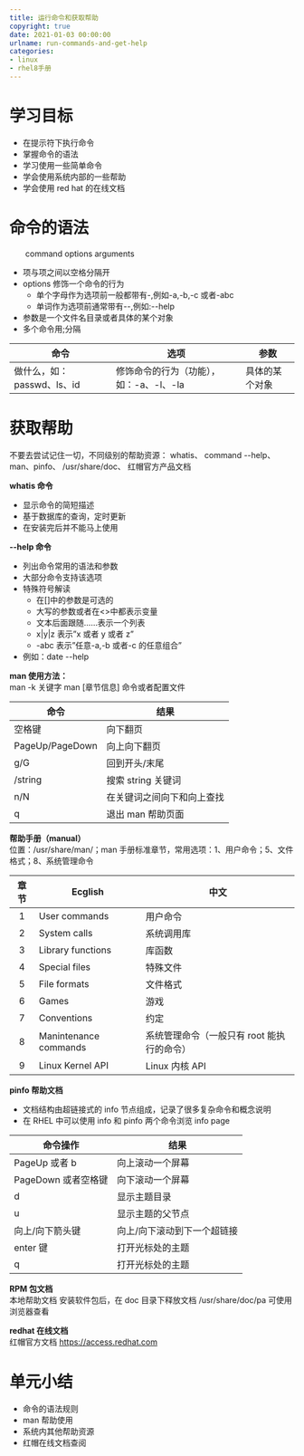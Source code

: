 ```yaml
---
title: 运行命令和获取帮助
copyright: true
date: 2021-01-03 00:00:00
urlname: run-commands-and-get-help
categories:
- linux
- rhel8手册
---
```

# 学习目标  
- 在提示符下执行命令
- 掌握命令的语法
- 学习使用一些简单命令
- 学会使用系统内部的一些帮助
- 学会使用 red hat 的在线文档

# 命令的语法  
  command options arguments   
- 项与项之间以空格分隔开
- options 修饰一个命令的行为
	- 单个字母作为选项前一般都带有-,例如-a,-b,-c 或者-abc
	- 单词作为选项前通常带有--,例如:--help
- 参数是一个文件名目录或者具体的某个对象
- 多个命令用;分隔 

| 命令      | 选项         | 参数            |
| -------------- | -------------- | --------------- |
| 做什么，如：passwd、ls、id | 修饰命令的行为（功能），如：-a、-l、-la | 具体的某个对象 |
<!-- more -->  

# 获取帮助  
不要去尝试记住一切，不同级别的帮助资源： whatis、 command --help、 man、pinfo、 /usr/share/doc、 红帽官方产品文档 

**whatis 命令**  
- 显示命令的简短描述
- 基于数据库的查询，定时更新
- 在安装完后并不能马上使用

**--help 命令**  
- 列出命令常用的语法和参数
- 大部分命令支持该选项
- 特殊符号解读
	- 在[]中的参数是可选的
	- 大写的参数或者在<>中都表示变量
	- 文本后面跟随……表示一个列表
	- x|y|z 表示”x 或者 y 或者 z”
	* -abc 表示”任意-a,-b 或者-c 的任意组合”
- 例如：date --help

**man 使用方法：**  
   man -k 关键字
   man [章节信息] 命令或者配置文件 

| 命令            | 结果                       |
| --------------- | -------------------------- |
| 空格键          | 向下翻页                   |
| PageUp/PageDown | 向上向下翻页               |
| g/G             | 回到开头/末尾              |
| /string         | 搜索 string 关键词           |
| n/N             | 在关键词之间向下和向上查找 |
| q               | 退出 man 帮助页面            |

**帮助手册（manual）**  
位置：/usr/share/man/；man 手册标准章节，常用选项：1、用户命令；5、文件格式；8、系统管理命令 

| 章节 | Ecglish               | 中文                 |
| :---:| --------------------- | ------------------------------ |
| 1    | User commands         | 用户命令                           |
| 2    | System calls          | 系统调用库                  |
| 3    | Library functions     | 库函数                          |
| 4    | Special files         | 特殊文件                        |
| 5    | File formats          | 文件格式                           |
| 6    | Games                 | 游戏                          |
| 7    | Conventions           | 约定                          |
| 8    | Manintenance commands | 系统管理命令（一般只有 root 能执行的命令） |
| 9    | Linux Kernel API      | Linux 内核 API                |

**pinfo 帮助文档**   
- 文档结构由超链接式的 info 节点组成，记录了很多复杂命令和概念说明
- 在 RHEL 中可以使用 info 和 pinfo 两个命令浏览 info page 

| 命令操作          | 结果                        |
| ------------------ | --------------------------- |
| PageUp 或者 b        | 向上滚动一个屏幕            |
| PageDown 或者空格键 | 向下滚动一个屏幕            |
| d                  | 显示主题目录                |
| u                  | 显示主题的父节点            |
| 向上/向下箭头键    | 向上/向下滚动到下一个超链接 |
| enter 键            | 打开光标处的主题            |
| q                  | 打开光标处的主题            |

**RPM 包文档**  
本地帮助文档
安装软件包后，在 doc 目录下释放文档
/usr/share/doc/pa
可使用浏览器查看

**redhat 在线文档**  
红帽官方文档 https://access.redhat.com

# 单元小结  
- 命令的语法规则
- man 帮助使用
- 系统内其他帮助资源
- 红帽在线文档查阅